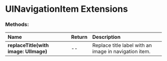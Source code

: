 # UINavigationItem Extensions

### Methods:
|Name | Return | Description |
|:--- | :--- | :--- |
|**replaceTitle(with image: UIImage)**| -- | Replace title label with an image in navigation item. |
